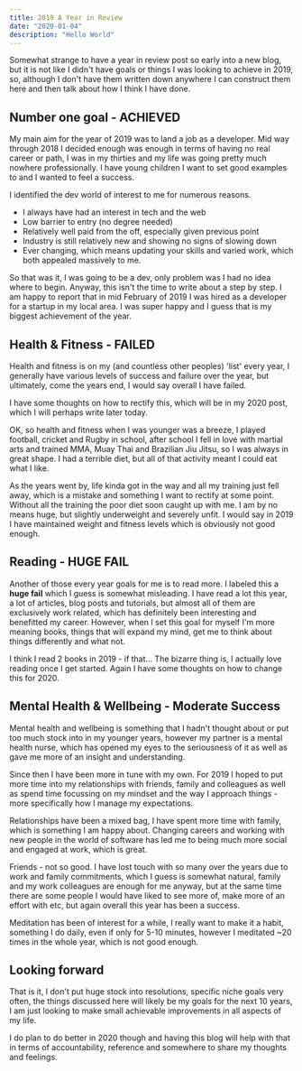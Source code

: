```yaml
---
title: 2019 A Year in Review
date: "2020-01-04"
description: "Hello World"
---
```


Somewhat strange to have a year in review post so early into a new blog, but it is not like I didn't have goals or things I was looking to achieve in 2019, so, although I don't have them written down anywhere I can construct them here and then talk about how I think I have done.

## Number one goal - ACHIEVED

My main aim for the year of 2019 was to land a job as a developer. Mid way through 2018 I decided enough was enough in terms of having no real career or path, I was in my thirties and my life was going pretty much nowhere professionally. I have young children I want to set good examples to and I wanted to feel a success.

I identified the dev world of interest to me for numerous reasons.

- I always have had an interest in tech and the web
- Low barrier to entry (no degree needed)
- Relatively well paid from the off, especially given previous point
- Industry is still relatively new and showing no signs of slowing down
- Ever changing, which means updating your skills and varied work, which both appealed massively to me.

So that was it, I was going to be a dev, only problem was I had no idea where to begin. Anyway, this isn't the time to write about a step by step. I am happy to report that in mid February of 2019 I was hired as a developer for a startup in my local area. I was super happy and I guess that is my biggest achievement of the year.

## Health & Fitness - FAILED

Health and fitness is on my (and countless other peoples) 'list' every year, I generally have various levels of success and failure over the year, but ultimately, come the years end, I would say overall I have failed.

I have some thoughts on how to rectify this, which will be in my 2020 post, which I will perhaps write later today.

OK, so health and fitness when I was younger was a breeze, I played football, cricket and Rugby in school, after school I fell in love with martial arts and trained MMA, Muay Thai and Brazilian Jiu Jitsu, so I was always in great shape. I had a terrible diet, but all of that activity meant I could eat what I like.

As the years went by, life kinda got in the way and all my training just fell away, which is a mistake and something I want to rectify at some point. Without all the training the poor diet soon caught up with me. I am by no means huge, but slightly underweight and severely unfit. I would say in 2019 I have maintained weight and fitness levels which is obviously not good enough.

## Reading - HUGE FAIL

Another of those every year goals for me is to read more. I labeled this a **huge fail** which I guess is somewhat misleading. I have read a lot this year, a lot of articles, blog posts and tutorials, but almost all of them are exclusively work related, which has definitely been interesting and benefitted my career. However, when I set this goal for myself I'm more meaning books, things that will expand my mind, get me to think about things differently and what not.

I think I read 2 books in 2019 - if that... The bizarre thing is, I actually love reading once I get started. Again I have some thoughts on how to change this for 2020.

## Mental Health & Wellbeing - Moderate Success

Mental health and wellbeing is something that I hadn't thought about or put too much stock into in my younger years, however my partner is a mental health nurse, which has opened my eyes to the seriousness of it as well as gave me more of an insight and understanding.

Since then I have been more in tune with my own. For 2019 I hoped to put more time into my relationships with friends, family and colleagues as well as spend time focussing on my mindset and the way I approach things - more specifically how I manage my expectations.

Relationships have been a mixed bag, I have spent more time with family, which is something I am happy about. Changing careers and working with new people in the world of software has led me to being much more social and engaged at work, which is great.

Friends - not so good. I have lost touch with so many over the years due to work and family commitments, which I guess is somewhat natural, family and my work colleagues are enough for me anyway, but at the same time there are some people I would have liked to see more of, make more of an effort with etc, but again overall this year has been a success.

Meditation has been of interest for a while, I really want to make it a habit, something I do daily, even if only for 5-10 minutes, however I meditated ~20 times in the whole year, which is not good enough.

## Looking forward

That is it, I don't put huge stock into resolutions, specific niche goals very often, the things discussed here will likely be my goals for the next 10 years, I am just looking to make small achievable improvements in all aspects of my life.

I do plan to do better in 2020 though and having this blog will help with that in terms of accountability, reference and somewhere to share my thoughts and feelings.
